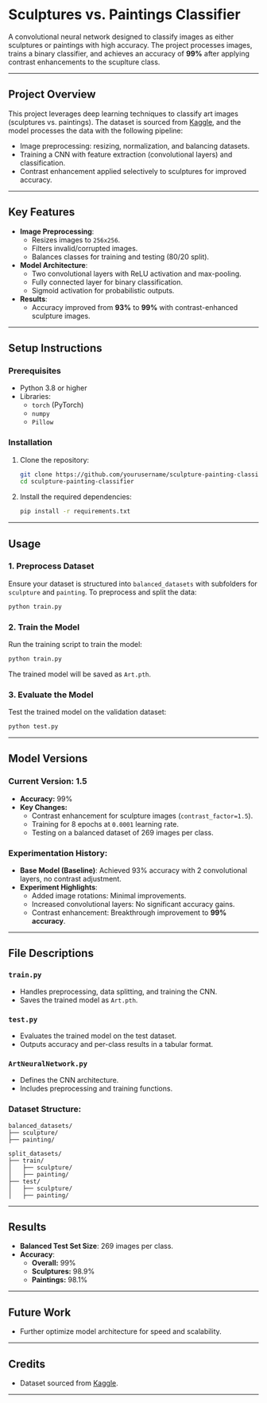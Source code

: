 # Sculptures vs. Paintings Classifier

A convolutional neural network designed to classify images as either sculptures or paintings with high accuracy. The project processes images, trains a binary classifier, and achieves an accuracy of **99%** after applying  contrast enhancements to the scuplture class.

---

## **Project Overview**

This project leverages deep learning techniques to classify art images (sculptures vs. paintings). The dataset is sourced from [Kaggle](https://www.kaggle.com/datasets/thedownhill/art-images-drawings-paintings-sculptures-engravings), and the model processes the data with the following pipeline:
- Image preprocessing: resizing, normalization, and balancing datasets.
- Training a CNN with feature extraction (convolutional layers) and classification.
- Contrast enhancement applied selectively to sculptures for improved accuracy.

---

## **Key Features**
- **Image Preprocessing**:  
  - Resizes images to `256x256`.  
  - Filters invalid/corrupted images.  
  - Balances classes for training and testing (80/20 split).  
- **Model Architecture**:  
  - Two convolutional layers with ReLU activation and max-pooling.  
  - Fully connected layer for binary classification.  
  - Sigmoid activation for probabilistic outputs.  
- **Results**:  
  - Accuracy improved from **93%** to **99%** with contrast-enhanced sculpture images.  

---

## **Setup Instructions**

### Prerequisites
- Python 3.8 or higher
- Libraries:
  - `torch` (PyTorch)
  - `numpy`
  - `Pillow`

### Installation
1. Clone the repository:
   ```bash
   git clone https://github.com/yourusername/sculpture-painting-classifier.git
   cd sculpture-painting-classifier
   ```
2. Install the required dependencies:
   ```bash
   pip install -r requirements.txt
   ```

---

## **Usage**

### 1. Preprocess Dataset
Ensure your dataset is structured into `balanced_datasets` with subfolders for `sculpture` and `painting`. To preprocess and split the data:
```bash
python train.py
```

### 2. Train the Model
Run the training script to train the model:
```bash
python train.py
```
The trained model will be saved as `Art.pth`.

### 3. Evaluate the Model
Test the trained model on the validation dataset:
```bash
python test.py
```

---

## **Model Versions**

### Current Version: **1.5**
- **Accuracy:** 99%
- **Key Changes:**  
  - Contrast enhancement for sculpture images (`contrast_factor=1.5`).  
  - Training for 8 epochs at `0.0001` learning rate.  
  - Testing on a balanced dataset of 269 images per class.

### Experimentation History:
- **Base Model (Baseline)**: Achieved 93% accuracy with 2 convolutional layers, no contrast adjustment.  
- **Experiment Highlights**:
  - Added image rotations: Minimal improvements.  
  - Increased convolutional layers: No significant accuracy gains.  
  - Contrast enhancement: Breakthrough improvement to **99% accuracy**.  

---

## **File Descriptions**

### `train.py`
- Handles preprocessing, data splitting, and training the CNN.
- Saves the trained model as `Art.pth`.

### `test.py`
- Evaluates the trained model on the test dataset.
- Outputs accuracy and per-class results in a tabular format.

### `ArtNeuralNetwork.py`
- Defines the CNN architecture.
- Includes preprocessing and training functions.

### Dataset Structure:
```
balanced_datasets/
├── sculpture/
├── painting/

split_datasets/
├── train/
│   ├── sculpture/
│   ├── painting/
├── test/
│   ├── sculpture/
│   ├── painting/
```

---

## **Results**
- **Balanced Test Set Size**: 269 images per class.
- **Accuracy**:  
  - **Overall:** 99%  
  - **Sculptures:** 98.9%  
  - **Paintings:** 98.1%  

---

## **Future Work**
- Further optimize model architecture for speed and scalability.

---

## **Credits**
- Dataset sourced from [Kaggle](https://www.kaggle.com/datasets/thedownhill/art-images-drawings-paintings-sculptures-engravings).

---
